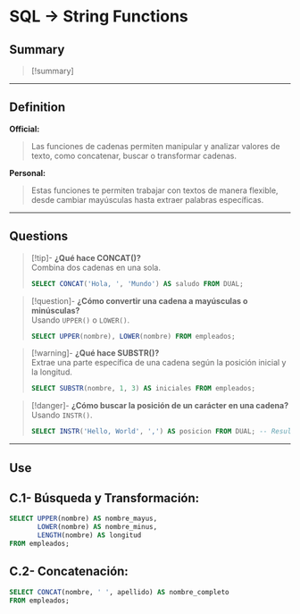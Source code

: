 # SQL -> String Functions
## Summary
> [!summary]
> 
- - - 

## Definition

**Official:**  
> Las funciones de cadenas permiten manipular y analizar valores de texto, como concatenar, buscar o transformar cadenas.

**Personal:**  
> Estas funciones te permiten trabajar con textos de manera flexible, desde cambiar mayúsculas hasta extraer palabras específicas.

---

## Questions

>[!tip]- **¿Qué hace CONCAT()?**  
> Combina dos cadenas en una sola.  
> ```sql
> SELECT CONCAT('Hola, ', 'Mundo') AS saludo FROM DUAL;
> ```

>[!question]- **¿Cómo convertir una cadena a mayúsculas o minúsculas?**  
> Usando `UPPER()` o `LOWER()`.  
> ```sql
> SELECT UPPER(nombre), LOWER(nombre) FROM empleados;
> ```

>[!warning]- **¿Qué hace SUBSTR()?**  
> Extrae una parte específica de una cadena según la posición inicial y la longitud.  
> ```sql
> SELECT SUBSTR(nombre, 1, 3) AS iniciales FROM empleados;
> ```

>[!danger]- **¿Cómo buscar la posición de un carácter en una cadena?**  
> Usando `INSTR()`.  
> ```sql
> SELECT INSTR('Hello, World', ',') AS posicion FROM DUAL; -- Resultado: 6
> ```

---

## Use

## C.1- **Búsqueda y Transformación:**
```sql
SELECT UPPER(nombre) AS nombre_mayus, 
       LOWER(nombre) AS nombre_minus, 
       LENGTH(nombre) AS longitud 
FROM empleados;
```

## C.2- **Concatenación:**

```sql
SELECT CONCAT(nombre, ' ', apellido) AS nombre_completo 
FROM empleados;
```

